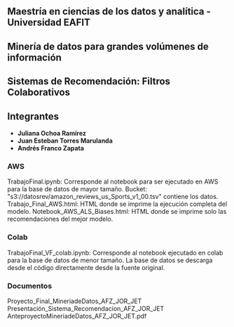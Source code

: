 ## Maestría en ciencias de los datos y analítica - Universidad EAFIT

## Minería de datos para grandes volúmenes de información

## Sistemas de Recomendación: Filtros Colaborativos

## Integrantes

* **Juliana Ochoa Ramírez**
* **Juan Esteban Torres Marulanda**
* **Andrés Franco Zapata**

### AWS

TrabajoFinal.ipynb:  Corresponde al notebook para ser ejecutado en AWS para la base de datos de mayor tamaño.
Bucket: "s3://datosrev/amazon_reviews_us_Sports_v1_00.tsv" contiene los datos.
Trabajo_Final_AWS.html: HTML donde se imprime la ejecución completa del modelo.
Notebook_AWS_ALS_Biases.html: HTML donde se imprime solo las recomendaciones del mejor modelo.

### Colab

TrabajoFinal_VF_colab.ipynb: Corresponde al notebook ejecutado en colab para la base de datos de menor tamaño. La base de datos se descarga desde el código directamente desde la fuente original.

### Documentos

Proyecto_Final_MineriadeDatos_AFZ_JOR_JET
Presentación_Sistema_Recomendacion_AFZ_JOR_JET
AnteproyectoMineriadeDatos_AFZ_JOR_JET.pdf

